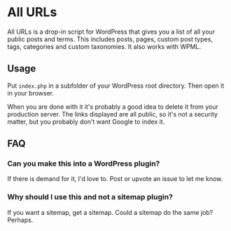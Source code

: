 # All URLs

All URLs is a drop-in script for WordPress that gives you a list of all your public posts and terms. This includes posts, pages, custom post types, tags, categories and custom taxonomies. It also works with WPML.

## Usage

Put `index.php` in a subfolder of your WordPress root directory. Then open it in your browser.

When you are done with it it's probably a good idea to delete it from your production server. The links displayed are all public, so it's not a security matter, but you probably don't want Google to index it.

## FAQ

### Can you make this into a WordPress plugin?

If there is demand for it, I'd love to. Post or upvote an issue to let me know.

### Why should I use this and not a sitemap plugin?

If you want a sitemap, get a sitemap. Could a sitemap do the same job? Perhaps.